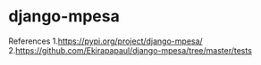 # django-mpesa

References 1.https://pypi.org/project/django-mpesa/ 2.https://github.com/Ekirapapaul/django-mpesa/tree/master/tests
